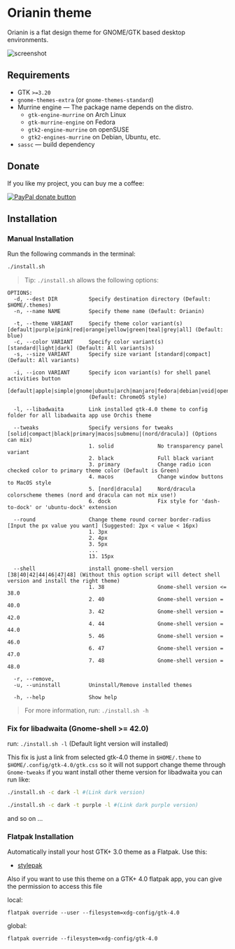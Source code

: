# Orianin theme

Orianin is a flat design theme for GNOME/GTK based desktop environments.

![screenshot](images/screenshot.jpeg?raw=true)

## Requirements

- GTK `>=3.20`
- `gnome-themes-extra` (or `gnome-themes-standard`)
- Murrine engine — The package name depends on the distro.
  - `gtk-engine-murrine` on Arch Linux
  - `gtk-murrine-engine` on Fedora
  - `gtk2-engine-murrine` on openSUSE
  - `gtk2-engines-murrine` on Debian, Ubuntu, etc.
- `sassc` — build dependency

## Donate

If you like my project, you can buy me a coffee:

<span class="paypal"><a href="https://www.paypal.me/vinceliuice" title="Donate to this project using Paypal"><img src="https://www.paypalobjects.com/webstatic/mktg/Logo/pp-logo-100px.png" alt="PayPal donate button" /></a></span>

## Installation

### Manual Installation

Run the following commands in the terminal:

```sh
./install.sh
```

> Tip: `./install.sh` allows the following options:

```
OPTIONS:
  -d, --dest DIR          Specify destination directory (Default: $HOME/.themes)
  -n, --name NAME         Specify theme name (Default: Orianin)

  -t, --theme VARIANT     Specify theme color variant(s) [default|purple|pink|red|orange|yellow|green|teal|grey|all] (Default: blue)
  -c, --color VARIANT     Specify color variant(s) [standard|light|dark] (Default: All variants)s)
  -s, --size VARIANT      Specify size variant [standard|compact] (Default: All variants)

  -i, --icon VARIANT      Specify icon variant(s) for shell panel activities button
                          [default|apple|simple|gnome|ubuntu|arch|manjaro|fedora|debian|void|opensuse|popos|mxlinux|zorin|endeavouros|tux|nixos|gentoo|budgie]
                          (Default: ChromeOS style)

  -l, --libadwaita        Link installed gtk-4.0 theme to config folder for all libadwaita app use Orchis theme

  --tweaks                Specify versions for tweaks [solid|compact|black|primary|macos|submenu|(nord/dracula)] (Options can mix)
                          1. solid              No transparency panel variant
                          2. black              Full black variant
                          3. primary            Change radio icon checked color to primary theme color (Default is Green)
                          4. macos              Change window buttons to MacOS style
                          5. [nord|dracula]     Nord/dracula colorscheme themes (nord and dracula can not mix use!)
                          6. dock               Fix style for 'dash-to-dock' or 'ubuntu-dock' extension

  --round                 Change theme round corner border-radius [Input the px value you want] (Suggested: 2px < value < 16px)
                          1. 3px
                          2. 4px
                          3. 5px
                          ...
                          13. 15px

  --shell                 install gnome-shell version [38|40|42|44|46|47|48] (Without this option script will detect shell version and install the right theme)
                          1. 38                 Gnome-shell version <= 38.0
                          2. 40                 Gnome-shell version = 40.0
                          3. 42                 Gnome-shell version = 42.0
                          4. 44                 Gnome-shell version = 44.0
                          5. 46                 Gnome-shell version = 46.0
                          6. 47                 Gnome-shell version = 47.0
                          7. 48                 Gnome-shell version = 48.0

  -r, --remove,
  -u, --uninstall         Uninstall/Remove installed themes

  -h, --help              Show help
```

> For more information, run: `./install.sh -h`

### Fix for libadwaita (Gnome-shell >= 42.0)

run: `./install.sh -l` (Default light version will installed)

This fix is just a link from selected gtk-4.0 theme in `$HOME/.theme` to `$HOME/.config/gtk-4.0/gtk.css`
so it will not support change theme through `Gnome-tweaks`
if you want install other theme version for libadwaita you can run like:

```sh
./install.sh -c dark -l #(Link dark version)
```

```sh
./install.sh -c dark -t purple -l #(Link dark purple version)
```

and so on ... 

### Flatpak Installation

Automatically install your host GTK+ 3.0 theme as a Flatpak. Use this:

- [stylepak](https://github.com/refi64/stylepak)

Also if you want to use this theme on a GTK+ 4.0 flatpak app, you can give the permission to access this file

local:
```
flatpak override --user --filesystem=xdg-config/gtk-4.0
```

global:
```
flatpak override --filesystem=xdg-config/gtk-4.0
```


